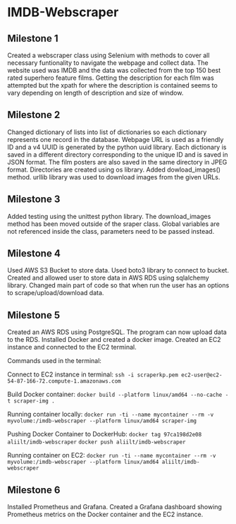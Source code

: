 # IMDB-Webscraper

## Milestone 1

Created a webscraper class using Selenium with methods to cover all necessary funtionality to navigate the webpage and collect data. The website used was IMDB and the data was collected from the top 150 best rated superhero feature films. Getting the description for each film was attempted but the xpath for where the description is contained seems to vary depending on length of description and size of window.

## Milestone 2

Changed dictionary of lists into list of dictionaries so each dictionary represents one record in the database. Webpage URL is used as a friendly ID and a v4 UUID is generated by the python uuid library. Each dictionary is saved in a different directory corresponding to the unique ID and is saved in JSON format. The film posters are also saved in the same directory in JPEG format. Directories are created using os library. Added dowload_images() method. urllib library was used to download images from the given URLs.

## Milestone 3

Added testing using the unittest python library. The download_images method has been moved outside of the sraper class. Global variables are not referenced inside the class, parameters need to be passed instead.

## Milestone 4

Used AWS S3 Bucket to store data. Used boto3 library to connect to bucket. Created and allowed user to store data in AWS RDS using sqlalchemy library. Changed main part of code so that when run the user has an options to scrape/upload/download data.

## Milestone 5

Created an AWS RDS using PostgreSQL. The program can now upload data to the RDS. Installed Docker and created a docker image. Created an EC2 instance and connected to the EC2 terminal.

Commands used in the terminal:

Connect to EC2 instance in terminal:
`ssh -i scraperkp.pem ec2-user@ec2-54-87-166-72.compute-1.amazonaws.com`

Build Docker container:
`docker build --platform linux/amd64 --no-cache -t scraper-img .`

Running container locally:
`docker run -ti --name mycontainer --rm -v myvolume:/imdb-webscraper --platform linux/amd64 scraper-img`

Pushing Docker Container to DockerHub:
`docker tag 97ca198d2e08 aliilt/imdb-webscraper`
`docker push aliilt/imdb-webscraper`

Running container on EC2:
`docker run -ti --name mycontainer --rm -v myvolume:/imdb-webscraper --platform linux/amd64 aliilt/imdb-webscraper`

## Milestone 6

Installed Prometheus and Grafana. Created a Grafana dashboard showing Prometheus metrics on the Docker container and the EC2 instance. 
